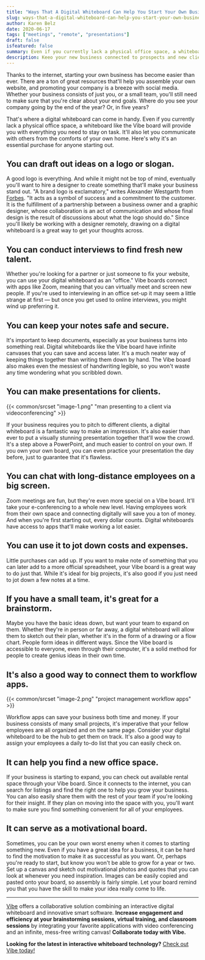 ```yaml
---
title: "Ways That A Digital Whiteboard Can Help You Start Your Own Business"
slug: ways-that-a-digital-whiteboard-can-help-you-start-your-own-business
author: Karen Belz
date: 2020-06-17
tags: ["meetings", "remote", "presentations"]
draft: false
isfeatured: false
summary: Even if you currently lack a physical office space, a whiteboard like the Vibe board will provide you with everything you need to stay on task.
description: Keeo your new business connected to prospects and new clients with a digital whiteboard.
---
```






Thanks to the internet, starting your own business has become easier than ever. There are a ton of great resources that'll help you assemble your own website, and promoting your company is a breeze with social media. Whether your business consists of just you, or a small team, you'll still need to make sure that you're clear about your end goals. Where do you see your company going by the end of the year? Or, in five years?

That's where a digital whiteboard can come in handy. Even if you currently lack a physical office space, a whiteboard like the Vibe board will provide you with everything you need to stay on task. It'll also let you communicate with others from the comforts of your own home. Here's why it's an essential purchase for anyone starting out.


## You can draft out ideas on a logo or slogan. 

A good logo is everything. And while it might not be top of mind, eventually you'll want to hire a designer to create something that'll make your business stand out. "A brand logo is exclamatory," writes Alexander Westgarth from [Forbes](https://www.forbes.com/sites/theyec/2018/11/30/the-importance-of-having-the-right-logo/#1e407e0e1ccb). "It acts as a symbol of success and a commitment to the customer. It is the fulfillment of a partnership between a business owner and a graphic designer, whose collaboration is an act of communication and whose final design is the result of discussions about what the logo should do." Since you'll likely be working with a designer remotely, drawing on a digital whiteboard is a great way to get your thoughts across.


## You can conduct interviews to find fresh new talent. 

Whether you're looking for a partner or just someone to fix your website, you can use your digital whiteboard as an "office." Vibe boards connect with apps like Zoom, meaning that you can virtually meet and screen new people. If you're used to interviewing in an office set-up it may seem a little strange at first — but once you get used to online interviews, you might wind up preferring it. 


## You can keep your notes safe and secure. 

It's important to keep documents, especially as your business turns into something real. Digital whiteboards like the Vibe board have infinite canvases that you can save and access later. It's a much neater way of keeping things together than writing them down by hand. The Vibe board also makes even the messiest of handwriting legible, so you won't waste any time wondering what you scribbled down. 


## You can make presentations for clients. 
{{< common/srcset "image-1.png" "man presenting to a client via videoconferencing" >}}


If your business requires you to pitch to different clients, a digital whiteboard is a fantastic way to make an impression. It's also easier than ever to put a visually stunning presentation together that'll wow the crowd. It's a step above a PowerPoint, and much easier to control on your own. If you own your own board, you can even practice your presentation the day before, just to guarantee that it's flawless.


## You can chat with long-distance employees on a big screen. 

Zoom meetings are fun, but they're even more special on a Vibe board. It'll take your e-conferencing to a whole new level. Having employees work from their own space and connecting digitally will save you a ton of money. And when you're first starting out, every dollar counts. Digital whiteboards have access to apps that'll make working a lot easier. 


## You can use it to jot down costs and expenses. 

Little purchases can add up. If you want to make note of something that you can later add to a more official spreadsheet, your Vibe board is a great way to do just that. While it's ideal for big projects, it's also good if you just need to jot down a few notes at a time. 


## If you have a small team, it's great for a brainstorm. 

Maybe you have the basic ideas down, but want your team to expand on them. Whether they're in person or far away, a digital whiteboard will allow them to sketch out their plan, whether it's in the form of a drawing or a flow chart. People form ideas in different ways. Since the Vibe board is accessible to everyone, even through their computer, it's a solid method for people to create genius ideas in their own time. 


## It's also a good way to connect them to workflow apps. 
{{< common/srcset "image-2.png" "project management workflow apps" >}}


Workflow apps can save your business both time and money. If your business consists of many small projects, it's imperative that your fellow employees are all organized and on the same page. Consider your digital whiteboard to be the hub to get them on track. It's also a good way to assign your employees a daily to-do list that you can easily check on.
 

## It can help you find a new office space. 

If your business is starting to expand, you can check out available rental space through your Vibe board. Since it connects to the internet, you can search for listings and find the right one to help you grow your business. You can also easily share them with the rest of your team if you're looking for their insight. If they plan on moving into the space with you, you'll want to make sure you find something convenient for all of your employees.


## It can serve as a motivational board. 

Sometimes, you can be your own worst enemy when it comes to starting something new. Even if you have a great idea for a business, it can be hard to find the motivation to make it as successful as you want. Or, perhaps you're ready to start, but know you won't be able to grow for a year or two. Set up a canvas and sketch out motivational photos and quotes that you can look at whenever you need inspiration. Images can be easily copied and pasted onto your board, so assembly is fairly simple.  Let your board remind you that you have the skill to make your idea really come to life. 




----------

[Vibe](https://vibe.us/) offers a collaborative solution combining an interactive digital whiteboard and innovative smart software. **Increase engagement and efficiency at your brainstorming sessions, virtual training, and classroom sessions** by integrating your favorite applications with video conferencing and an infinite, mess-free writing canvas! **Collaborate today with Vibe.**

**Looking for the latest in interactive whiteboard technology?** [Check out Vibe today!](https://vibe.us/order/)
